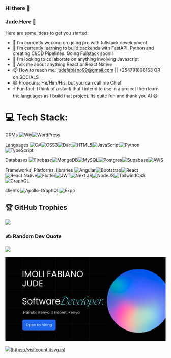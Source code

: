 ### Hi there 👋 
### Jude Here 👋


<!--**Judefabi/Judefabi** is a ✨ _special_ ✨ repository because its `README.md` (this file) appears on your GitHub profile.-->

Here are some ideas to get you started:

- 🔭 I’m currently working on going pro with fullstack development
- 🌱 I’m currently learning to build backends with FastAPI, Python and creating CI/CD Pipelines. Going Fullstack soon!!
- 👯 I’m looking to collaborate on anything involving Javascript
- 💬 Ask me about anything React or React Native
- 📫 How to reach me: judefabiano99@gmail.com || +254791808163 OR on SOCIALS
- 😄 Pronouns: He/Him/His, but you can call me Chief
- ⚡ Fun fact: I think of a stack that I intend to use in a project then learn the languages as I build that project. Its quite fun and thank you AI 😄


# 💻 Tech Stack:
CRMs
![Wix](https://img.shields.io/badge/wix-000?style=for-the-badge&logo=wix&logoColor=white)![WordPress](https://img.shields.io/badge/WordPress-%23117AC9.svg?style=for-the-badge&logo=WordPress&logoColor=white)

Languages
![C#](https://img.shields.io/badge/c%23-%23239120.svg?style=for-the-badge&logo=csharp&logoColor=white)![CSS3](https://img.shields.io/badge/css3-%231572B6.svg?style=for-the-badge&logo=css3&logoColor=white)![Dart](https://img.shields.io/badge/dart-%230175C2.svg?style=for-the-badge&logo=dart&logoColor=white)![HTML5](https://img.shields.io/badge/html5-%23E34F26.svg?style=for-the-badge&logo=html5&logoColor=white)![JavaScript](https://img.shields.io/badge/javascript-%23323330.svg?style=for-the-badge&logo=javascript&logoColor=%23F7DF1E)![Python](https://img.shields.io/badge/python-3670A0?style=for-the-badge&logo=python&logoColor=ffdd54)![TypeScript](https://img.shields.io/badge/typescript-%23007ACC.svg?style=for-the-badge&logo=typescript&logoColor=white)

Databases
![Firebase](https://img.shields.io/badge/firebase-a08021?style=for-the-badge&logo=firebase&logoColor=ffcd34)![MongoDB](https://img.shields.io/badge/MongoDB-%234ea94b.svg?style=for-the-badge&logo=mongodb&logoColor=white)![MySQL](https://img.shields.io/badge/mysql-4479A1.svg?style=for-the-badge&logo=mysql&logoColor=white)![Postgres](https://img.shields.io/badge/postgres-%23316192.svg?style=for-the-badge&logo=postgresql&logoColor=white)![Supabase](https://img.shields.io/badge/Supabase-3ECF8E?style=for-the-badge&logo=supabase&logoColor=white)![AWS](https://img.shields.io/badge/AWS-%23FF9900.svg?style=for-the-badge&logo=amazon-aws&logoColor=white)

Frameworks, Platforms, libraries
![Angular](https://img.shields.io/badge/angular-%23DD0031.svg?style=for-the-badge&logo=angular&logoColor=white)![Bootstrap](https://img.shields.io/badge/bootstrap-%238511FA.svg?style=for-the-badge&logo=bootstrap&logoColor=white)![React](https://img.shields.io/badge/react-%2320232a.svg?style=for-the-badge&logo=react&logoColor=%2361DAFB)![React Native](https://img.shields.io/badge/react_native-%2320232a.svg?style=for-the-badge&logo=react&logoColor=%2361DAFB)![Flutter](https://img.shields.io/badge/Flutter-%2302569B.svg?style=for-the-badge&logo=Flutter&logoColor=white)![JWT](https://img.shields.io/badge/JWT-black?style=for-the-badge&logo=JSON%20web%20tokens)![Next JS](https://img.shields.io/badge/Next-black?style=for-the-badge&logo=next.js&logoColor=white)![NodeJS](https://img.shields.io/badge/node.js-6DA55F?style=for-the-badge&logo=node.js&logoColor=white)![TailwindCSS](https://img.shields.io/badge/tailwindcss-%2338B2AC.svg?style=for-the-badge&logo=tailwind-css&logoColor=white)![GraphQL](https://img.shields.io/badge/-GraphQL-E10098?style=for-the-badge&logo=graphql&logoColor=white)

clients
![Apollo-GraphQL](https://img.shields.io/badge/-ApolloGraphQL-311C87?style=for-the-badge&logo=apollo-graphql)![Expo](https://img.shields.io/badge/expo-1C1E24?style=for-the-badge&logo=expo&logoColor=#D04A37)



## 🏆 GitHub Trophies
![](https://github-profile-trophy.vercel.app/?username=JudeFabi&theme=radical&no-frame=false&no-bg=true&margin-w=4)

### ✍️ Random Dev Quote
![](https://quotes-github-readme.vercel.app/api?type=horizontal&theme=radical)

<img src="https://github.com/Judefabi/Judefabi/blob/main/judebanner.png" alt="header" style="max-width: 100%; display: inline-block;" data-target="animated-image.originalImage">

![](https://visitcount.itsvg.in/api?id=JudeFabi&icon=0&color=0)(https://visitcount.itsvg.in)

<!-- Proudly created with GPRM ( https://gprm.itsvg.in ) -->
